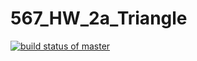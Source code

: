 # 567_HW_2a_Triangle
[![build status of master](https://travis-ci.org/khusboo98/567_HW_2a_Triangle.svg?branch=master)](https://travis-ci.org/khusboo98/567_HW_2a_Triangle)
